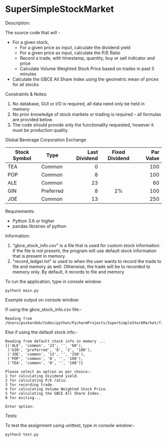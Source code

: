 # SuperSimpleStockMarket


Description:

The source code that will -
- For a given stock,
    - For a given price as input, calculate the dividend yield
    - For a given price as input, calculate the P/E Ratio
    - Record a trade, with timestamp, quantity, buy or sell indicator and price
    - Calculate Volume Weighted Stock Price based on trades in past 5 minutes
- Calculate the GBCE All Share Index using the geometric mean of prices for all stocks

Constraints & Notes:

1. No database, GUI or I/O is required, all data need only be held in memory
2. No prior knowledge of stock markets or trading is required – all formulas are provided below.
3. The code should provide only the functionality requested, however it must be production quality.

Global Beverage Corporation Exchange

| Stock Symbol | Type      | Last Dividend | Fixed Dividend | Par Value |
|--------------|-----------|--------------:|:--------------:|----------:|
| TEA          | Common    |             0 |                |       100 |
| POP          | Common    |             8 |                |       100 |
| ALE          | Common    |            23 |                |        60 |
| GIN          | Preferred |             8 |       2%       |       100 |
| JOE          | Common    |            13 |                |       250 |

Requirements:

- Python 3.6 or higher
- pandas libraries of python


Information:

1. "gbce_stock_info.csv" is a file that is used for custom stock information. If the file is not present, the program will use default stock information that is present in memory.
2. "record_ledger.txt" is used to when the user wants to record the trade to file and memory as well. Otherwise, the trade will be to recorded to memory only. By default, it records to file and memory

To run the application, type in console window:
```
python3 main.py
```

Example output on console window:

If using the gbce_stock_info.csv file:-
```
Reading from /Users/puskardeb/Codes/python/PycharmProjects/SuperSimpleStockMarket/files/gbce_stock_info.csv...
```

Else if using the default stock info:-
```
Reading from default stock info in memory ...
{('ALE', 'common', '23', '', '60'),
 ('GIN', 'preferred', '8', '2', '100'),
 ('JOE', 'common', '13', '', '250'),
 ('POP', 'common', '8', '', '100'),
 ('TEA', 'common', '0', '', '100')}
```

```
Please select an option as per choice:-
1 for calculating dividend yield.
2 for calculating P/E ratio.
3 for recording trade.
4 for calculating Volume Weighted Stock Price.
5 for calculating the GBCE All Share Index.
0 for exiting...

Enter option:
```

Tests:

To test the assignment using unittest, type in console window:-

```
python3 test.py
```
